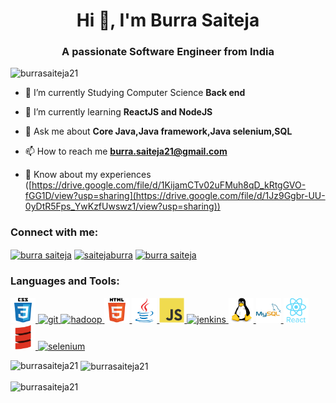 <h1 align="center">Hi 👋, I'm Burra Saiteja</h1>
<h3 align="center">A passionate Software Engineer from India</h3>

<p align="left"> <img src="https://komarev.com/ghpvc/?username=burrasaiteja21&label=Profile%20views&color=0e75b6&style=flat" alt="burrasaiteja21" /> </p>

- 🔭 I’m currently Studying Computer Science **Back end**

- 🌱 I’m currently learning **ReactJS and NodeJS**

- 💬 Ask me about **Core Java,Java framework,Java selenium,SQL**

- 📫 How to reach me **burra.saiteja21@gmail.com**

- 📄 Know about my experiences ([https://drive.google.com/file/d/1KijamCTv02uFMuh8qD_kRtgGVO-fGG1D/view?usp=sharing](https://drive.google.com/file/d/1Jz9Ggbr-UU-0yDtR5Fps_YwKzfUwswz1/view?usp=sharing))

<h3 align="left">Connect with me:</h3>
<p align="left">
<a href="https://linkedin.com/in/burra saiteja" target="blank"><img align="center" src="https://raw.githubusercontent.com/rahuldkjain/github-profile-readme-generator/master/src/images/icons/Social/linked-in-alt.svg" alt="burra saiteja" height="30" width="40" /></a>
<a href="https://instagram.com/saitejaburra" target="blank"><img align="center" src="https://raw.githubusercontent.com/rahuldkjain/github-profile-readme-generator/master/src/images/icons/Social/instagram.svg" alt="saitejaburra" height="30" width="40" /></a>
<a href="https://www.leetcode.com/burra saiteja" target="blank"><img align="center" src="https://raw.githubusercontent.com/rahuldkjain/github-profile-readme-generator/master/src/images/icons/Social/leet-code.svg" alt="burra saiteja" height="30" width="40" /></a>
</p>

<h3 align="left">Languages and Tools:</h3>
<p align="left"> <a href="https://www.w3schools.com/css/" target="_blank" rel="noreferrer"> <img src="https://raw.githubusercontent.com/devicons/devicon/master/icons/css3/css3-original-wordmark.svg" alt="css3" width="40" height="40"/> </a> <a href="https://git-scm.com/" target="_blank" rel="noreferrer"> <img src="https://www.vectorlogo.zone/logos/git-scm/git-scm-icon.svg" alt="git" width="40" height="40"/> </a> <a href="https://hadoop.apache.org/" target="_blank" rel="noreferrer"> <img src="https://www.vectorlogo.zone/logos/apache_hadoop/apache_hadoop-icon.svg" alt="hadoop" width="40" height="40"/> </a> <a href="https://www.w3.org/html/" target="_blank" rel="noreferrer"> <img src="https://raw.githubusercontent.com/devicons/devicon/master/icons/html5/html5-original-wordmark.svg" alt="html5" width="40" height="40"/> </a> <a href="https://www.java.com" target="_blank" rel="noreferrer"> <img src="https://raw.githubusercontent.com/devicons/devicon/master/icons/java/java-original.svg" alt="java" width="40" height="40"/> </a> <a href="https://developer.mozilla.org/en-US/docs/Web/JavaScript" target="_blank" rel="noreferrer"> <img src="https://raw.githubusercontent.com/devicons/devicon/master/icons/javascript/javascript-original.svg" alt="javascript" width="40" height="40"/> </a> <a href="https://www.jenkins.io" target="_blank" rel="noreferrer"> <img src="https://www.vectorlogo.zone/logos/jenkins/jenkins-icon.svg" alt="jenkins" width="40" height="40"/> </a> <a href="https://www.linux.org/" target="_blank" rel="noreferrer"> <img src="https://raw.githubusercontent.com/devicons/devicon/master/icons/linux/linux-original.svg" alt="linux" width="40" height="40"/> </a> <a href="https://www.mysql.com/" target="_blank" rel="noreferrer"> <img src="https://raw.githubusercontent.com/devicons/devicon/master/icons/mysql/mysql-original-wordmark.svg" alt="mysql" width="40" height="40"/> </a> <a href="https://reactjs.org/" target="_blank" rel="noreferrer"> <img src="https://raw.githubusercontent.com/devicons/devicon/master/icons/react/react-original-wordmark.svg" alt="react" width="40" height="40"/> </a> <a href="https://www.scala-lang.org" target="_blank" rel="noreferrer"> <img src="https://raw.githubusercontent.com/devicons/devicon/master/icons/scala/scala-original.svg" alt="scala" width="40" height="40"/> </a> <a href="https://www.selenium.dev" target="_blank" rel="noreferrer"> <img src="https://raw.githubusercontent.com/detain/svg-logos/780f25886640cef088af994181646db2f6b1a3f8/svg/selenium-logo.svg" alt="selenium" width="40" height="40"/> </a> </p>

<p><img align="left" src="https://github-readme-stats.vercel.app/api/top-langs?username=burrasaiteja21&show_icons=true&locale=en&layout=compact" alt="burrasaiteja21" /></p>

<p>&nbsp;<img align="center" src="https://github-readme-stats.vercel.app/api?username=burrasaiteja21&show_icons=true&locale=en" alt="burrasaiteja21" /></p>

<p><img align="center" src="https://github-readme-streak-stats.herokuapp.com/?user=burrasaiteja21&" alt="burrasaiteja21" /></p>
